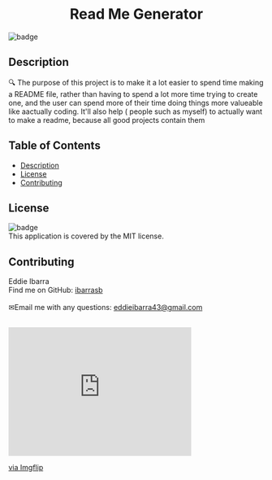 
<h1 align="center">Read Me Generator</h1>
  
![badge](https://img.shields.io/badge/license-MIT-brightgreen)<br />
## Description
🔍 The purpose of this project is to make it a lot easier to spend time making a README file, rather than having to spend a lot more time trying to create one, and the user can spend more of their time doing things more valueable like aactually coding. It'll also help ( people such as myself) to actually want to make a readme, because all good projects contain them
## Table of Contents
- [Description](#description)
- [License](#license)
- [Contributing](#contributing)
## License
![badge](https://img.shields.io/badge/license-MIT-brightgreen)
<br />
This application is covered by the MIT license. 
## Contributing
Eddie Ibarra
<br />
 Find me on GitHub: [ibarrasb](https://github.com/ibarrasb)<br />
<br />
✉Email me with any questions: eddieibarra43@gmail.com<br /><br />

<div style="width:360px;max-width:100%;"><div style="height:0;padding-bottom:70.28%;position:relative;"><iframe width="360" height="253" style="position:absolute;top:0;left:0;width:100%;height:100%;" frameBorder="0" src="https://imgflip.com/embed/4p6oc3"></iframe></div><p><a href="https://imgflip.com/gif/4p6oc3">via Imgflip</a></p></div>

    
